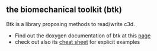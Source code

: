 ## the biomechanical toolkit (btk)

Btk is a library proposing  methods to read/write c3d.  

 * Find out the doxygen documentation of btk at this [page](http://biomechanical-toolkit.github.io/docs/Wrapping/Python/)   
 * check out also its [cheat sheet](https://pycgm2.netlify.app/ressources/programming/btk/) for explicit examples 
